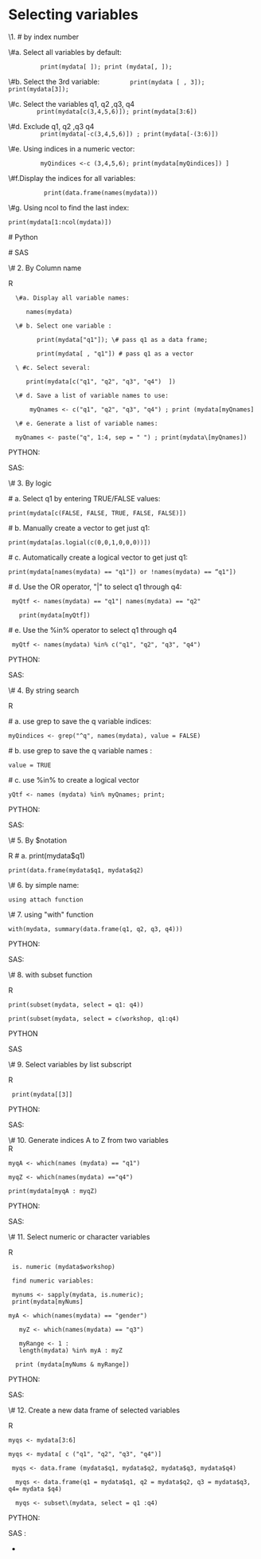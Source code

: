 # Selecting variables

\\1. # by index number

   \\#a. Select all variables by default:

```
         print(mydata[ ]); print (mydata[, ]);
```
 
  \\#b. Select the 3rd variable: 
                                                                                                                                                                                                                                                                                                                              `        print(mydata [ , 3]); print(mydata[3]);`

   \\#c. Select the variables q1, q2 ,q3, q4  
`        print(mydata[c(3,4,5,6)]); print(mydata[3:6])`

   \\#d. Exclude q1, q2 ,q3 q4  
                                                                                                                                                                                                                                                                                                                                                                                                                                                                                                                                                                                                                                              `         print(mydata[-c(3,4,5,6)]) ; print(mydata[-(3:6)])`

   \\#e. Using indices in a numeric vector:

`         myQindices <-c (3,4,5,6); print(mydata[myQindices]) ]`

   \\#f.Display the indices for all variables:

```
          print(data.frame(names(mydata)))
```

   \\#g. Using ncol to find the last index:  
   


```
print(mydata[1:ncol(mydata)]) 
```



\# Python  

\# SAS

\\# 2. By Column name   

 R 

      \#a. Display all variable names:                                                   

`     names(mydata)`                                                                     

      \# b. Select one variable :                                                               

  

```
        print(mydata["q1"]); \# pass q1 as a data frame;                   

        print(mydata[ , "q1"]) # pass q1 as a vector 
```

                         

      \ #c. Select several:                                                                        

 `      print(mydata[c("q1", "q2", "q3", "q4")  ])   `                              

      \# d. Save a list of variable names to use:                             

`       myQnames <- c("q1", "q2", "q3", "q4") ; print (mydata[myQnames] `                                                                                          

      \# e. Generate a list of variable names:                                      



```
  myQnames <- paste("q", 1:4, sep = " ") ; print(mydata\[myQnames])
```


   
PYTHON:
  
SAS:

\\# 3. By logic   

   \# a. Select q1 by entering TRUE/FALSE values:                            

`print(mydata[c(FALSE, FALSE, TRUE, FALSE, FALSE)]) `         

   \# b. Manually create a vector to get just q1:                               

 `print(mydata[as.logial(c(0,0,1,0,0,0))])`                               

   \# c. Automatically create a logical vector to get just q1:    

` print(mydata[names(mydata) == "q1"]) or !names(mydata) == “q1"])  `            

  \# d. Use the OR operator, "|" to select q1 through q4:                

 

```
 myQtf <- names(mydata) == "q1"| names(mydata) == "q2"    

   print(mydata[myQtf]) 
```

                               

 \# e. Use the %in% operator to select q1 through q4             

 ` myQtf <- names(mydata) %in% c("q1", "q2", "q3", "q4")` 
  
PYTHON: 

SAS:

 \\# 4. By string search   
 
 R  
 
 \# a. use grep to save the q variable indices:                  

`myQindices <- grep("^q", names(mydata), value = FALSE) `      

\# b. use grep to save the q variable names :
 
`value = TRUE  `     

\# c. use %in% to create a logical vector                 

 `yQtf <- names (mydata) %in% myQnames; print;`
 
 PYTHON:

 SAS:  
 
\\# 5. By $notation   

R 
\# a. print(mydata$q1)                                                                    

`print(data.frame(mydata$q1, mydata$q2) `      

\\# 6.  by simple name: 

`using attach function `            

\\# 7. using "with" function                             



```
with(mydata, summary(data.frame(q1, q2, q3, q4)))
```


PYTHON:
 
SAS:
  
\\# 8. with subset function  
 
R 

```
print(subset(mydata, select = q1: q4))                            

print(subset(mydata, select = c(workshop, q1:q4)
```

PYTHON
  
SAS   

\\# 9. Select variables by list subscript  
 
R

`  print(mydata[[3]] ` 
   
PYTHON:
 
SAS:
   
\\# 10. Generate indices A to Z from two variables   
 R  
```
myqA <- which(names (mydata) == "q1")                         

myqZ <- which(names(mydata) =="q4")                                 

print(mydata[myqA : myqZ) 
```



PYTHON:

SAS:
 
\\# 11. Select numeric or character variables 
  
 R 

```
 is. numeric (mydata$workshop)                                            

 find numeric variables:                                                 

 mynums <- sapply(mydata, is.numeric); 
 print(mydata[myNums]  
```
                                                                             
```
myA <- which(names(mydata) == "gender")         

   myZ <- which(names(mydata) == "q3")                           

   myRange <- 1 :
   length(mydata) %in% myA : myZ         

  print (mydata[myNums & myRange]) 
```

PYTHON:

SAS:
  
\\# 12. Create a new data frame of selected variables 

  
 R 



```
myqs <- mydata[3:6]                                                            

myqs <- mydata[ c ("q1", "q2", "q3", "q4")]                                  

 myqs <- data.frame (mydata$q1, mydata$q2, mydata$q3, mydata$q4)            

  myqs <- data.frame(q1 = mydata$q1, q2 = mydata$q2, q3 = mydata$q3, q4= mydata $q4)                           

  myqs <- subset\(mydata, select = q1 :q4)   
```


  
PYTHON:
  
SAS :



* 


